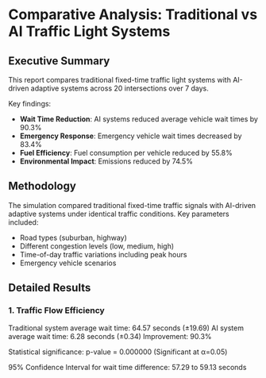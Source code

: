 # Comparative Analysis: Traditional vs AI Traffic Light Systems

## Executive Summary

This report compares traditional fixed-time traffic light systems with AI-driven adaptive systems across 20 intersections over 7 days.

Key findings:
- **Wait Time Reduction**: AI systems reduced average vehicle wait times by 90.3%
- **Emergency Response**: Emergency vehicle wait times decreased by 83.4%
- **Fuel Efficiency**: Fuel consumption per vehicle reduced by 55.8%
- **Environmental Impact**: Emissions reduced by 74.5%

## Methodology

The simulation compared traditional fixed-time traffic signals with AI-driven adaptive systems under identical traffic conditions.
Key parameters included:
- Road types (suburban, highway)
- Different congestion levels (low, medium, high)
- Time-of-day traffic variations including peak hours
- Emergency vehicle scenarios

## Detailed Results

### 1. Traffic Flow Efficiency

Traditional system average wait time: 64.57 seconds (±19.69)
AI system average wait time: 6.28 seconds (±0.34)
Improvement: 90.3%

Statistical significance: p-value = 0.000000 (Significant at α=0.05)

95% Confidence Interval for wait time difference: 57.29 to 59.13 seconds